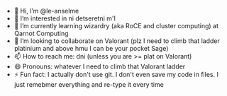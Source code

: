 - 👋 Hi, I’m @le-anselme
- 👀 I’m interested in ni detseretni m'I
- 🌱 I’m currently learning wizardry (aka RoCE and cluster computing) at Qarnot Computing
- 💞️ I’m looking to collaborate on Valorant (plz I need to climb that ladder platinium and above hmu I can be your pocket Sage)
- 📫 How to reach me: dni (unless you are >= plat on Valorant)
- 😄 Pronouns: whatever I need to climb that Valorant ladder
- ⚡ Fun fact: I actually don't use git. I don't even save my code in files. I just remebmer everything and re-type it every time

<!---
le-anselme/le-anselme is a ✨ special ✨ repository because its `README.md` (this file) appears on your GitHub profile.
You can click the Preview link to take a look at your changes.
--->
